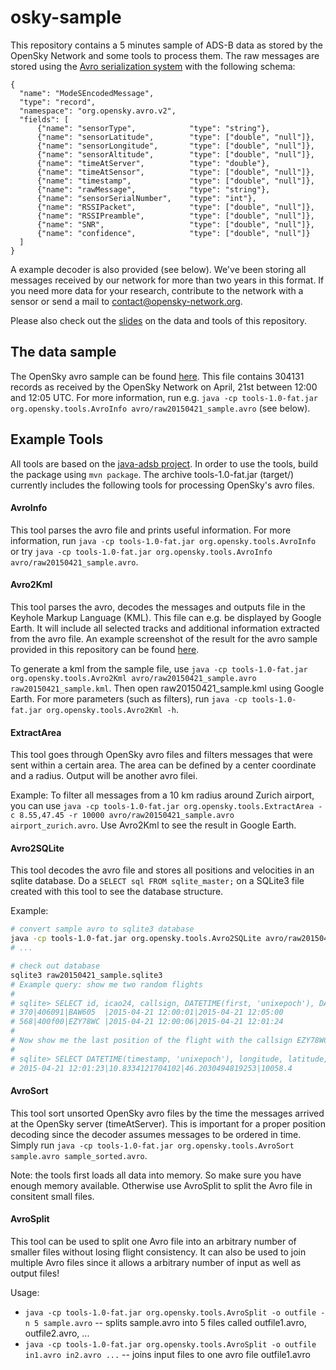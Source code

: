 # osky-sample

This repository contains a 5 minutes sample of ADS-B data as stored by the OpenSky Network and some tools to process them. The raw messages are stored using the [Avro serialization system](https://avro.apache.org/) with the following schema:

```
{
  "name": "ModeSEncodedMessage",
  "type": "record",
  "namespace": "org.opensky.avro.v2",
  "fields": [
      {"name": "sensorType",      		"type": "string"},
      {"name": "sensorLatitude",   		"type": ["double", "null"]},
      {"name": "sensorLongitude",   	"type": ["double", "null"]},
      {"name": "sensorAltitude",      	"type": ["double", "null"]},
      {"name": "timeAtServer",   		"type": "double"},
      {"name": "timeAtSensor",   		"type": ["double", "null"]},
      {"name": "timestamp",   			"type": ["double", "null"]},
      {"name": "rawMessage",     		"type": "string"},
      {"name": "sensorSerialNumber",    "type": "int"},
      {"name": "RSSIPacket",    		"type": ["double", "null"]},
      {"name": "RSSIPreamble",    		"type": ["double", "null"]},
      {"name": "SNR",    				"type": ["double", "null"]},
      {"name": "confidence",    		"type": ["double", "null"]}
  ]
}
```
A example decoder is also provided (see below). We've been storing all messages received by our network for more than two years in this format. If you need more data for your research, contribute to the network with a sensor or send a mail to contact@opensky-network.org.

Please also check out the [slides](oskyws15_data_tools.pdf) on the data and tools of this repository.

## The data sample

The OpenSky avro sample can be found [here](avro/raw20150421_sample.avro). This file contains 304131 records as received by the OpenSky Network on April,
21st between 12:00 and 12:05 UTC. For more information, run e.g. `java -cp tools-1.0-fat.jar org.opensky.tools.AvroInfo avro/raw20150421_sample.avro` (see below).

## Example Tools

All tools are based on the [java-adsb project](https://github.com/openskynetwork/java-adsb). In order to use the tools, build the package using `mvn package`. The archive tools-1.0-fat.jar (target/) currently includes the following tools for processing OpenSky's avro files. 

#### AvroInfo

This tool parses the avro file and prints useful information. For more information, run `java -cp tools-1.0-fat.jar org.opensky.tools.AvroInfo` or try `java -cp tools-1.0-fat.jar org.opensky.tools.AvroInfo avro/raw20150421_sample.avro`.

#### Avro2Kml

This tool parses the avro, decodes the messages and outputs file in the Keyhole Markup Language (KML). This file can e.g. be displayed by Google Earth. It will include all selected tracks and additional information extracted from the avro file. An example screenshot of the result for the avro sample provided in this repository can be found [here](img/kml_example.png).

To generate a kml from the sample file, use `java -cp tools-1.0-fat.jar org.opensky.tools.Avro2Kml avro/raw20150421_sample.avro raw20150421_sample.kml`. Then open raw20150421_sample.kml using Google Earth. For more parameters (such as filters), run `java -cp tools-1.0-fat.jar org.opensky.tools.Avro2Kml -h`.

#### ExtractArea

This tool goes through OpenSky avro files and filters messages that were sent within a certain area. The area can be defined by a center coordinate and a radius. Output will be another avro filei.

Example: To filter all messages from a 10 km radius around Zurich airport, you can use `java -cp tools-1.0-fat.jar org.opensky.tools.ExtractArea -c 8.55,47.45 -r 10000 avro/raw20150421_sample.avro airport_zurich.avro`. Use Avro2Kml to see the result in Google Earth.

#### Avro2SQLite

This tool decodes the avro file and stores all positions and velocities in an sqlite database. Do a `SELECT sql FROM sqlite_master;` on a SQLite3 file created with this tool to see the database structure.

Example:
```bash
# convert sample avro to sqlite3 database
java -cp tools-1.0-fat.jar org.opensky.tools.Avro2SQLite avro/raw20150421_sample.avro raw20150421_sample.sqlite3
# ...

# check out database
sqlite3 raw20150421_sample.sqlite3 
# Example query: show me two random flights
# 
# sqlite> SELECT id, icao24, callsign, DATETIME(first, 'unixepoch'), DATETIME(last, 'unixepoch') FROM flights ORDER BY RANDOM() LIMIT 2;
# 370|406091|BAW605  |2015-04-21 12:00:01|2015-04-21 12:05:00
# 568|400f00|EZY78WC |2015-04-21 12:00:06|2015-04-21 12:01:24
# 
# Now show me the last position of the flight with the callsign EZY78WC (id 568):
# 
# sqlite> SELECT DATETIME(timestamp, 'unixepoch'), longitude, latitude, altitude FROM positions WHERE flight=568 ORDER BY timestamp DESC LIMIT 1;
# 2015-04-21 12:01:23|10.8334121704102|46.2030494819253|10058.4
```
#### AvroSort

This tool sort unsorted OpenSky avro files by the time the messages arrived at the OpenSky server (timeAtServer). This is important for a proper position decoding since the decoder assumes messages to be ordered in time. Simply run `java -cp tools-1.0-fat.jar org.opensky.tools.AvroSort sample.avro sample_sorted.avro`.

Note: the tools first loads all data into memory. So make sure you have enough memory available. Otherwise use AvroSplit to split the Avro file in consitent small files.

#### AvroSplit

This tool can be used to split one Avro file into an arbitrary number of smaller files without losing flight consistency. It can also be used to join multiple Avro files since it allows a arbitrary number of input as well as output files!

Usage:
  * `java -cp tools-1.0-fat.jar org.opensky.tools.AvroSplit -o outfile -n 5 sample.avro` -- splits sample.avro into 5 files called outfile1.avro, outfile2.avro, ...
  * `java -cp tools-1.0-fat.jar org.opensky.tools.AvroSplit -o outfile in1.avro in2.avro ...` -- joins input files to one avro file outfile1.avro
